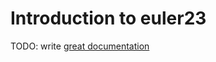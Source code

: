 # Introduction to euler23

TODO: write [great documentation](http://jacobian.org/writing/what-to-write/)
